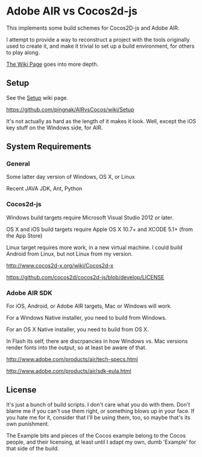 # Adobe AIR vs Cocos2d-js

This implements some build schemes for Cocos2D-js and Adobe AIR.  

I attempt to provide a way to reconstruct a project with the tools originally used to create it, and make it trivial to set up a build environment, for others to play along.

[The Wiki Page](https://github.com/pingnak/AIRvsCocos/wiki) goes into more depth.

## Setup

See the [Setup](https://github.com/pingnak/AIRvsCocos/wiki/Setup) wiki page.  

https://github.com/pingnak/AIRvsCocos/wiki/Setup

It's not actually as hard as the length of it makes it look.  Well, except the iOS key stuff on the Windows side, for AIR.

## System Requirements

### General

Some latter day version of Windows, OS X, or Linux

Recent JAVA JDK, Ant, Python

### Cocos2d-js

Windows build targets require Microsoft Visual Studio 2012 or later.

OS X and iOS build targets require Apple OS X 10.7+ and XCODE 5.1+ (from the App Store) 

Linux target requires more work, in a new virtual machine.  I could build Android from Linux, but not Linux from my version.

http://www.cocos2d-x.org/wiki/Cocos2d-x

https://github.com/cocos2d/cocos2d-js/blob/develop/LICENSE

### Adobe AIR SDK

For iOS, Android, or Adobe AIR targets, Mac or Windows will work.

For a Windows Native installer, you need to build from Windows.  

For an OS X Native installer, you need to build from OS X. 

In Flash its self, there are discrpancies in how Windows vs. Mac versions render fonts into the output, so at least be aware of that.

http://www.adobe.com/products/air/tech-specs.html

http://www.adobe.com/products/air/sdk-eula.html

## License

It's just a bunch of build scripts.  I don't care what you do with them.  Don't blame me if you can't use them right, or something blows up in your face.  If you hate me for it, consider that I'll be using them, too, so maybe that's its own punishment.

The Example bits and pieces of the Cocos example belong to the Cocos people, and their licensing, at least until I adapt my own, dumb 'Example' for that side of the build.
